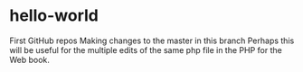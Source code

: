 # hello-world
First GitHub repos
Making changes to the master in this branch
Perhaps this will be useful for the multiple edits of the same php file in the PHP for the Web book.
